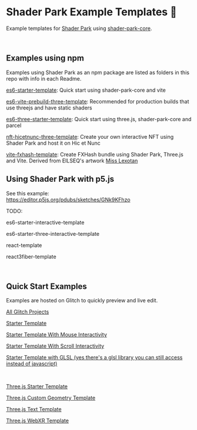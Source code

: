 # Shader Park Example Templates 🎉

Example templates for [Shader Park](https://shaderpark.com/) using [shader-park-core](https://github.com/shader-park/shader-park-core).

<br/>

## Examples using npm

Examples using Shader Park as an npm package are listed as folders in this repo with info in each Readme.

[es6-starter-template](es6-starter-template/): Quick start using shader-park-core and vite

[es6-vite-prebuild-three-template](es6-vite-prebuild-three-template): Recommended for production builds that use threejs and have static shaders

[es6-three-starter-template](es6-three-starter-template/): Quick start using three.js, shader-park-core and parcel

[nft-hicetnunc-three-template](nft-hicetnunc-three-template/): Create your own interactive NFT using Shader Park and host it on Hic et Nunc

[vite-fxhash-template](vite-fxhash-template/): Create FXHash bundle using Shader Park, Three.js and Vite. Derived from EILSEQ's artwork [Miss Lexotan](https://www.fxhash.xyz/generative/24475)

## Using Shader Park with p5.js
See this example:  
https://editor.p5js.org/pdubs/sketches/GNk9KFhzo

TODO:

es6-starter-interactive-template

es6-starter-three-interactive-template

react-template

react3fiber-template

<br/>

## Quick Start Examples

Examples are hosted on Glitch to quickly preview and live edit.

[All Glitch Projects](https://glitch.com/@torinmb/shader-park-examples)

[Starter Template](https://glitch.com/edit/#!/shader-park-template)

[Starter Template With Mouse Interactivity](https://glitch.com/edit/#!/shader-park-interactive)

[Starter Template With Scroll Interactivity](https://glitch.com/edit/#!/shader-park-interactive-scroll)

[Starter Template with GLSL (yes there's a glsl library you can still access instead of javascript)](https://glitch.com/edit/#!/shader-park-template-glsl)

<br/>

[Three.js Starter Template](https://glitch.com/edit/#!/shader-park-three-js)

[Three.js Custom Geometry Template](https://glitch.com/edit/#!/shader-park-threejs-custom-geometry)

[Three.js Text Template](https://glitch.com/edit/#!/shader-park-three-js-text)

[Three.js WebXR Template](https://glitch.com/edit/#!/shader-park-webxr)
